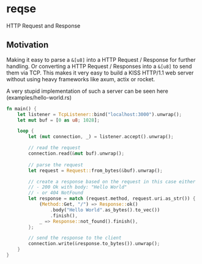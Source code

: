 # reqse
HTTP Request and Response

## Motivation
Making it easy to parse a `&[u8]` into a HTTP Request / Response for further
handling. Or converting a HTTP Request / Responses into a `&[u8]` to send them
via TCP. This makes it very easy to build a KISS HTTP/1.1 web server without
using heavy frameworks like axum, actix or rocket. 

A very stupid implementation of such a server can be seen here
(examples/hello-world.rs)
```rust
fn main() {
    let listener = TcpListener::bind("localhost:3000").unwrap();
    let mut buf = [0 as u8; 1028];

    loop {
        let (mut connection, _) = listener.accept().unwrap();

        // read the request
        connection.read(&mut buf).unwrap();
        
        // parse the request
        let request = Request::from_bytes(&buf).unwrap();

        // create a response based on the request in this case either
        // - 200 Ok with body: "Hello World"
        // - or 404 NotFound
        let response = match (request.method, request.uri.as_str()) {
            (Method::Get, "/") => Response::ok()
                .body("Hello World".as_bytes().to_vec())
                .finish(),
            _ => Response::not_found().finish(),
        };

        // send the response to the client
        connection.write(&response.to_bytes()).unwrap();
    }
}
```
